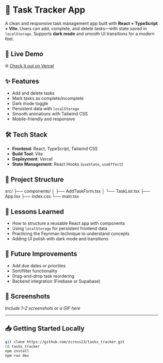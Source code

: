 # 📝 Task Tracker App

A clean and responsive task management app built with **React + TypeScript + Vite**. Users can add, complete, and delete tasks—with state saved in `localStorage`. Supports **dark mode** and smooth UI transitions for a modern feel.

## 🚀 Live Demo

🌐 [Check it out on Vercel](https://tasks-tracker-mauve.vercel.app)

## ✨ Features

- Add and delete tasks
- Mark tasks as complete/incomplete
- Dark mode toggle
- Persistent data with `localStorage`
- Smooth animations with Tailwind CSS
- Mobile-friendly and responsive

## 🛠️ Tech Stack

- **Frontend**: React, TypeScript, Tailwind CSS
- **Build Tool**: Vite
- **Deployment**: Vercel
- **State Management**: React Hooks (`useState`, `useEffect`)

## 📂 Project Structure

src/
├── components/
│ ├── AddTaskForm.tsx
│ └── TaskList.tsx
├── App.tsx
├── index.css
└── main.tsx


## 🧠 Lessons Learned

- How to structure a reusable React app with components
- Using `localStorage` for persistent frontend data
- Practicing the Feynman technique to understand concepts
- Adding UI polish with dark mode and transitions

## 🔮 Future Improvements

- Add due dates or priorities
- Sort/filter functionality
- Drag-and-drop task reordering
- Backend integration (Firebase or Supabase)

## 📸 Screenshots

*Include 1–2 screenshots or a GIF here*

---

## 📥 Getting Started Locally

```bash
git clone https://github.com/zcross13/tasks_tracker.git
cd tasks_tracker
npm install
npm run dev
